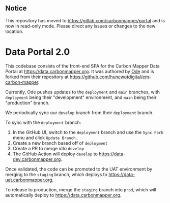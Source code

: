 ## Notice

This repository has moved to https://gitlab.com/carbonmapper/portal and is now in read-only mode. Please direct any issues or changes to the new location.

# Data Portal 2.0

This codebase consists of the front-end SPA for the Carbon Mapper Data Portal at https://data.carbonmapper.org. It was authored by [Ode](https://ode.partners) and is forked from their repository at https://github.com/huncwotdigital/em-carbon-mapper.

Currently, Ode pushes updates to the `deployment` and `main` branches, with `deployment` being their "development" environment, and `main` being their "production" branch.

We periodically sync our `develop` branch from their `deployment` branch.

To sync with the `deployment` branch:

1. In the GitHub UI, switch to the `deployment` branch and use the `Sync Fork` menu and click `Update Branch`.
2. Create a new branch based off of `deployment`
3. Create a PR to merge into `develop`
4. The GitHub Action will deploy `develop` to https://data-dev.carbonmapper.org.

Once validated, the code can be promoted to the UAT environment by merging to the `staging` branch, which deploys to https://data-uat.carbonmapper.org.

To release to production, merge the `staging` branch into `prod`, which will automatically deploy to https://data.carbonmapper.org.
